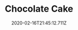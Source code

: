 ---
templateKey: blog-post
title: Chocolate Cake
type: cooking
energy: 150
health: 67
description: Rich and moist with a thick fudge icing., 
featuredpost: false
date: 2020-02-16T21:45:12.711Z
featuredimage: /img/Chocolate_Cake.png
sellPrice: 200
tags:
  - Wheat Flour
  - Sugar
  - Egg
  - edible
---